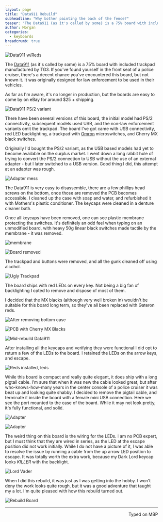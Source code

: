 ```yaml
---
layout: page
title: "Data911 Rebuild"
subheadline: "Why bother painting the back of the fence?"
teaser: "The Data911 (as it's called by some) is a 75% board with included trackpad manufactured by TG3. If you've found yourself in the front seat of a police cruiser, there's a decent chance you've encountered this board, but not known it. It was originally designed for law enforcement to be used in their vehicles."
author: Morgan
categories:
  - keyboards
breadcrumb: true
---
```

![Data911 w/Reds](http://imgur.com/EfCVOwY.jpg)

The [Data911](https://www.data911.com/products/keyboards/) (as it's called by some) is a 75% board with included trackpad manufactured by TG3. If you've found yourself in the front seat of a police cruiser, there's a decent chance you've encountered this board, but not known it. It was originally designed for law enforcement to be used in their vehicles.

As far as I'm aware, it's no longer in production, but the boards are easy to come by on eBay for around $25 + shipping.

![Data911 PS/2 variant](http://imgur.com/gGoTzKB.jpg)

There have been several versions of this board, the initial model had PS/2 connectivity, subsequent models used USB, and the non-law enforcement variants omit the trackpad. The board I've got came with USB connectivity, red LED backlighting, a trackpad with [Omron](https://www.omron.com/ecb/products/sw/) microswitches, and Cherry MX black switches.

Originally I'd bought the PS/2 variant, as the USB based models had yet to become available on the surplus market. I went down a long rabbit hole of trying to convert the PS/2 connection to USB without the use of an external adapter - but I later switched to a USB version. Good thing I did, this attempt at an adapter was rough.

![Adapter mess](http://imgur.com/UwhWzHd.jpg)

The Data911 is very easy to disassemble, there are a few phillips head screws on the bottom, once those are removed the PCB becomes accessible. I cleaned up the case with soap and water, and refurbished it with Mothers's plastic conditioner. The keycaps were cleaned in a denture cleaner bath.

Once all keycaps have been removed, one can see plastic membrane protecting the switches. It's definitely an odd feel when typing on an unmodified board, with heavy 50g linear black switches made tactile by the membrane - it was removed.

![membrane](http://imgur.com/5zC8P5H.jpg)

![Board removed](http://imgur.com/1LDi2Wh.jpg)

The trackpad and buttons were removed, and all the gunk cleaned off using alcohol.

![Ugly Trackpad](http://imgur.com/HBnGkTk.jpg)

The board ships with red LEDs on every key. Not being a big fan of backlighting I opted to remove and dispose of most of them.

I decided that the MX blacks (although very well broken in) wouldn't be suitable for this board long term, so they've all been replaced with Gateron reds.

![After removing bottom case](http://imgur.com/AhX4zC3.jpg)

![PCB with Cherry MX Blacks](http://imgur.com/DC0ndY9.jpg)

![Mid-rebuild Data911](http://imgur.com/oFgGdkU.jpg)

After installing all the keycaps and verifying they were functional I did opt to return a few of the LEDs to the board. I retained the LEDs on the arrow keys, and escape.

![Reds installed, leds](http://imgur.com/pRzHEJs.jpg)

While this board is compact and really quite elegant, it does ship with a long pigtail cable. I'm sure that when it was new the cable looked great, but after who-knows-how-many years in the center console of a police cruiser it was beat up and looking quite shabby. I decided to remove the pigtail cable, and terminate it inside the board with a female mini USB connection. Here we see the port mounted to the case of the board. While it may not look pretty, it's fully functional, and solid.

![Adapter](http://imgur.com/aVrbhqP.jpg)

![Adapter](http://imgur.com/K8ppadL.jpg)

The weird thing on this board is the wiring for the LEDs. I am no PCB expert, but I must think that they are wired in series, as the LED at the escape position did not work initially. While I do not have a picture of it, I was able to resolve the issue by running a cable from the up arrow LED position to escape. It was totally worth the extra work, because my Dark Lord keycap looks _KILLER_ with the backlight.

![Lord Vader](http://imgur.com/RnpvHdI.jpg)

When I did this rebuild, it was just as I was getting into the hobby. I won't deny the work looks quite rough, but it was a good adventure that taught my a lot. I'm quite pleased with how this rebuild turned out.

![Rebuild Board](http://imgur.com/Y1J5puZ.jpg)

---
<p align="right">Typed on MBP</p>
